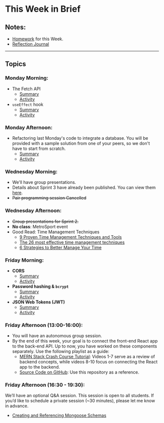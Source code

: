 # This Week in Brief

## Notes:
- [Homework](./material/Homework.md) for this Week.
- [Reflection Journal](./Journal/README.md)

---

## Topics

### Monday Morning:

- The Fetch API 
  - [Summary](./material/fetch.md)
  - [Activity](./material/fetch-activity.md)
- `useEffect` hook
  - [Summary](./material/useeffect.md)
  - [Activity](./material/useeffect-activity.md)
  <!-- - [React events vs Effects](https://react.dev/learn/synchronizing-with-effects) -->

### Monday Afternoon:

- Refactoring last Monday's code to integrate a database. You will be provided with a sample solution from one of your peers, so we don't have to start from scratch.
  - [Summary](./material/be-pp-summary.md)
  - [Activity](./material/be-pp.md)

### Wednesday Morning:

- We'll have group presentations.
- Details about Sprint 3 have already been published. You can view them [here](https://github.com/tx00-web-en/Project).
- ~~Pair programming session Cancelled~~ 
<!-- 
- Pair programming session on React, focusing on applying the concepts from Monday, including integrating the `useEffect` hook. 
  - [Summary](./material/fe-pp-summary.md)
  - [Activity](./material/fe-pp.md) 
-->

### Wednesday Afternoon:

- ~~Group presentations for Sprint 2.~~
- **No class**: MetroSport event
- Good Read: Time Management Techniques
  - [9 Proven Time Management Techniques and Tools](https://www.usa.edu/blog/time-management-techniques/)
  - [The 26 most effective time management techniques](https://clockify.me/time-management-techniques)
  - [6 Strategies to Better Manage Your Time](https://www.coursera.org/articles/time-management)

### Friday Morning:

- **CORS**
  - [Summary](./material/be-cors.md)
  - [Activity](./material/be-cors-activity.md)
- **Password hashing & `bcrypt`**
  - [Summary](./material/be-password.md)
  - [Activity](./material/be-password-activity.md)
- **JSON Web Tokens (JWT)**
  - [Summary](./material/be-jwt.md)
  - [Activity](./material/be-jwt-activity.md)


### Friday Afternoon (13:00-16:00):

- You will have an autonomous group session. 
- By the end of this week, your goal is to connect the front-end React app to the back-end API. Up to now, you have worked on these components separately. Use the following playlist as a guide:
  - [MERN Stack Crash Course Tutorial](https://www.youtube.com/playlist?list=PL4cUxeGkcC9iJ_KkrkBZWZRHVwnzLIoUE): Videos 1-7 serve as a review of backend concepts, while videos 8-10 focus on connecting the React app to the backend.
  - [Source Code on GitHub](https://github.com/iamshaunjp/MERN-Stack-Tutorial): Use this repository as a reference.

### Friday Afternoon (16:30 - 19:30):

We’ll have an optional Q&A session. This session is open to all students. If you’d like to schedule a private session (~30 minutes), please let me know in advance.

  - [Creating and Referencing Mongoose Schemas](./material/be-mern.md)